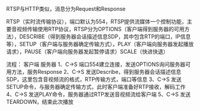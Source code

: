 
RTSP与HTTP类似，消息分为Request和Response

RTSP（实时流传输协议），端口默认为554，RTSP提供流媒体一个控制功能，主要音视频传输使用RTP协议，RTSP分为OPTIONS（客户端得到服务器的可用方法），DESCRIBE（得到服务器会话描述信息SDP，其中包含RTP的端口，IP信息等），SETUP（客户端与服务器确定传输方式），PLAY（客户端向服务器发起播放请求），PAUSE（客户端向服务器发起暂停请求）SCALE（快进快退）

流程：
客户端                               服务器
1、C->S 端口554建立连接，发送OPTIONS询问服务器可用方法，服务Response
2、C->S 发送Describe，得到服务器会话描述信息SDP，这里包含音视频流的格式，RTP传输方式，端口等信息
3、C->S 发送SETUP命令，与服务器确定传输方式，此时客户端准备好RTP接收，解码工作
4、C->S 发送PLAY命令，服务器通过RTP发送音视频流给客户端
5、C->S 发送TEARDOWN，结束此次播放
